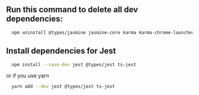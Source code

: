 ## Run this command to delete all dev dependencies:
```bash
  npm uninstall @types/jasmine jasmine-core karma karma-chrome-launcher karma-coverage karma-jasmine karma-jasmine-html-reporter

```


## Install dependencies for Jest
```bash
  npm install --save-dev jest @types/jest ts-jest
```
or if you use yarn
```bash
  yarn add --dev jest @types/jest ts-jest
```
